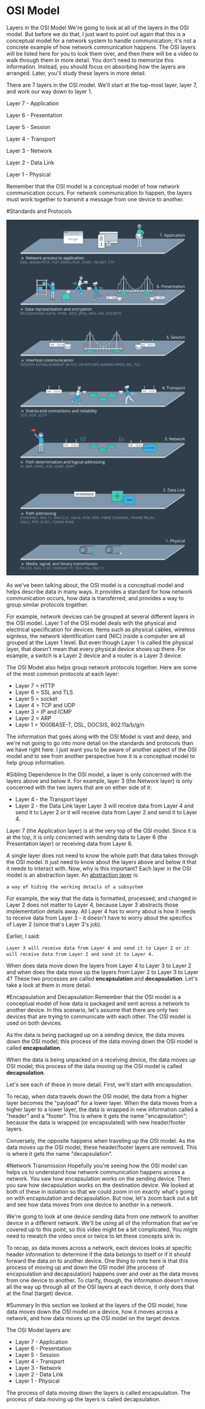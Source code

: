 # OSI Model

Layers in the OSI Model
We're going to look at all of the layers in the OSI model. But before we do that, I just want to point out again that this is a conceptual model for a network system to handle communication; it's not a concrete example of how network communication happens. The OSI layers will be listed here for you to look them over, and then there will be a video to walk through them in more detail. You don't need to memorize this information. Instead, you should focus on absorbing how the layers are arranged. Later, you'll study these layers in more detail.

There are 7 layers in the OSI model. We'll start at the top-most layer, layer 7, and work our way down to layer 1.

Layer 7 - Application

Layer 6 - Presentation

Layer 5 - Session

Layer 4 - Transport

Layer 3 - Network

Layer 2 - Data Link

Layer 1 - Physical

Remember that the OSI model is a conceptual model of how network communication occurs. For network communication to happen, the layers must work together to transmit a message from one device to another.

#Standards and Protocols

![images](../images/02_OSI_Layers.png)

As we've been talking about, the OSI model is a conceptual model and helps describe data in many ways. It provides a standard for how network communication occurs, how data is transferred, and provides a way to group similar protocols together.

For example, network devices can be grouped at several different layers in the OSI model. Layer 1 of the OSI model deals with the physical and electrical specification for devices. Items such as physical cables, wireless signless, the network identification card (NIC) inside a computer are all grouped at the Layer 1 level. But even though Layer 1 is called the physical layer, that doesn't mean that every physical device shows up there. For example, a switch is a Layer 2 device and a router is a Layer 3 device.

The OSI Model also helps group network protocols together. Here are some of the most common protocols at each layer:

* Layer 7 = HTTP
* Layer 6 = SSL and TLS
* Layer 5 = socket
* Layer 4 = TCP and UDP
* Layer 3 = IP and ICMP
* Layer 2 = ARP
* Layer 1 = 1000BASE-T, DSL, DOCSIS, 802.11a/b/g/n

The information that goes along with the OSI Model is vast and deep, and we're not going to go into more detail on the standards and protocols than we have right here. I just want you to be aware of another aspect of the OSI model and to see from another perspective how it is a conceptual model to help group information.

#Sibling Dependence
In the OSI model, a layer is only concerned with the layers above and below it. For example, layer 3 (the Network layer) is only concerned with the two layers that are on either side of it:

* Layer 4 - the Transport layer
* Layer 2 - the Data Link layer
Layer 3 will receive data from Layer 4 and send it to Layer 2 or it will receive data from Layer 2 and send it to Layer 4.

Layer 7 (the Application layer) is at the very top of the OSI model. Since it is at the top, it is only concerned with sending data to Layer 6 (the Presentation layer) or receiving data from Layer 6.

A single layer does not need to know the whole path that data takes through the OSI model. It just need to know about the layers above and below it that it needs to interact with. Now, why is this important? Each layer in the OSI model is an abstraction layer. An [abstraction layer](https://en.wikipedia.org/wiki/Abstraction_layer) is:
```
a way of hiding the working details of a subsystem

```
For example, the way that the data is formatted, processed, and changed in Layer 2 does not matter to Layer 4, because Layer 3 abstracts those implementation details away. All Layer 4 has to worry about is how it needs to receive data from Layer 3 - it doesn't have to worry about the specifics of Layer 2 (since that's Layer 3's job).

Earlier, I said:

````
Layer 3 will receive data from Layer 4 and send it to Layer 2 or it will receive data from Layer 2 and send it to Layer 4.
````
When does data move down the layers from Layer 4 to Layer 3 to Layer 2 and when does the data move up the layers from Layer 2 to Layer 3 to Layer 4? These two processes are called **encapsulation** and **decapsulation**. Let's take a look at them in more detail.

#Encapsulation and Decapsulation
Remember that the OSI model is a conceptual model of how data is packaged and sent across a network to another device. In this scenario, let's assume that there are only two devices that are trying to communicate with each other. The OSI model is used on both devices.

As the data is being packaged up on a sending device, the data moves down the OSI model; this process of the data moving down the OSI model is called **encapsulation**.

When the data is being unpacked on a receiving device, the data moves _up_ OSI model; this process of the data moving up the OSI model is called **decapsulation**.

Let's see each of these in more detail. First, we'll start with encapsulation.

To recap, when data travels down the OSI model, the data from a higher layer becomes the "payload" for a lower layer. When the data moves from a higher layer to a lower layer, the data is wrapped in new information called a "header" and a "footer". This is where it gets the name "encapsulation"; because the data is wrapped (or encapsulated) with new header/footer layers.

Conversely, the opposite happens when traveling up the OSI model. As the data moves up the OSI model, these header/footer layers are removed. This is where it gets the name "decapsulation".

#Network Transmission
Hopefully you're seeing how the OSI model can helps us to understand how network communication happens across a network. You saw how encapsulation works on the sending device. Then you saw how decapsulation works on the destination device. We looked at both of these in isolation so that we could zoom in on exactly what's going on with encapsulation and decapsulation. But now, let's zoom back out a bit and see how data moves from one device to another in a network.

We're going to look at one device sending data from one network to another device in a different network. We'll be using all of the information that we've covered up to this point, so this video might be a bit complicated. You might need to rewatch the video once or twice to let these concepts sink in.

To recap, as data moves across a network, each devices looks at specific header information to determine if the data belongs to itself or if it should forward the data on to another device. One thing to note here is that this process of moving up and down the OSI model (the process of encapsulation and decapsulation) happens over and over as the data moves from one device to another. To clarify, though, the information doesn't move all the way up through all of the OSI layers at each device, it only does that at the final (target) device.

#Summary
In this section we looked at the layers of the OSI model, how data moves down the OSI model on a device, how it moves across a network, and how data moves _up_ the OSI model on the target device.

The OSI Model layers are:

* Layer 7 - Application
* Layer 6 - Presentation
* Layer 5 - Session
* Layer 4 - Transport
* Layer 3 - Network
* Layer 2 - Data Link
* Layer 1 - Physical

The process of data moving down the layers is called encapsulation. The process of data moving up the layers is called decapsulation.